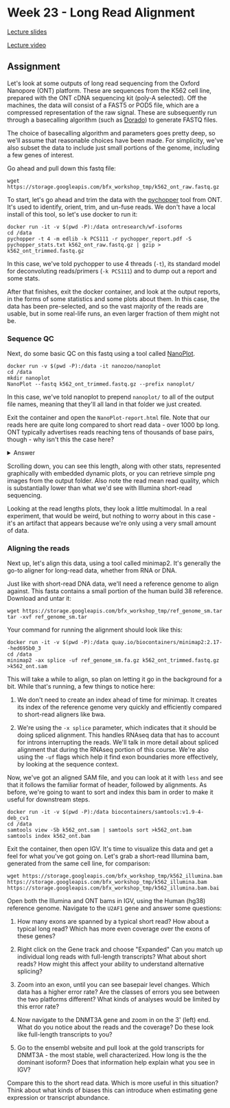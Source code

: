 # Week 23 - Long Read Alignment

[Lecture slides](long_read_sequencing.pdf)

[Lecture video](https://wustl.box.com/s/21f0n8kerlwz3whxpkbet9g57768ceir) 


## Assignment

Let's look at some outputs of long read sequencing from the Oxford Nanopore (ONT) platform. These are sequences from the K562 cell line, prepared with the ONT cDNA sequencing kit (poly-A selected).  Off the machines, the data will consist of a FAST5 or POD5 file, which are a compressed representation of the raw signal. These are subsequently run through a basecalling algorithm (such as [Dorado](https://github.com/nanoporetech/dorado)) to generate FASTQ files.

The choice of basecalling algorithm and parameters goes pretty deep, so we'll assume that reasonable choices have been made. For simplicity, we've also subset the data to include just small portions of the genome, including a few genes of interest. 

Go ahead and pull down this fastq file:

```
wget https://storage.googleapis.com/bfx_workshop_tmp/k562_ont_raw.fastq.gz
```


To start, let's go ahead and trim the data with the [pychopper](https://github.com/epi2me-labs/pychopper) tool from ONT. It's used to identify, orient, trim, and un-fuse reads.  We don't have a local install of this tool, so let's use docker to run it:

```
docker run -it -v $(pwd -P):/data ontresearch/wf-isoforms
cd /data
pychopper -t 4 -m edlib -k PCS111 -r pychopper_report.pdf -S pychopper_stats.txt k562_ont_raw.fastq.gz | gzip > k562_ont_trimmed.fastq.gz
```

In this case, we've told pychopper to use 4 threads (`-t`), its standard model for deconvoluting reads/primers (`-k PCS111`) and to dump out a report and some stats.

After that finishes, exit the docker container, and look at the output reports, in the forms of some statistics and some plots about them.  In this case, the data has been pre-selected, and so the vast majority of the reads are usable, but in some real-life runs, an even larger fraction of them might not be.

### Sequence QC
Next, do some basic QC on this fastq using a tool called [NanoPlot](https://github.com/wdecoster/NanoPlot).  

```
docker run -v $(pwd -P):/data -it nanozoo/nanoplot
cd /data
mkdir nanoplot
NanoPlot --fastq k562_ont_trimmed.fastq.gz --prefix nanoplot/
```
In this case, we've told nanoplot to prepend `nanoplot/` to all of the output file names, meaning that they'll all land in that folder we just created.

Exit the container and open the `NanoPlot-report.html` file. Note that our reads here are quite long compared to short read data - over 1000 bp long.  ONT typically advertises reads reaching tens of thousands of base pairs, though - why isn't this the case here?

<details><summary>Answer</summary>
<p>
This data is created from RNA, which means that the lengths of the molecules are dependent on the lengths of the transcripts, which are not typically tens of thousands of bases long
</p>
</details>

Scrolling down, you can see this length, along with other stats, represented graphically with embedded dynamic plots, or you can retrieve simple png images from the output folder.  Also note the read mean read quality, which is substantially lower than what we'd see with Illumina short-read sequencing.  

Looking at the read lengths plots, they look a little multimodal.  In a real experiment, that would be weird, but nothing to worry about in this case - it's an artifact that appears because we're only using a very small amount of data.


### Aligning the reads
Next up, let's align this data, using a tool called minimap2. It's generally the go-to aligner for long-read data, whether from RNA or DNA. 

Just like with short-read DNA data, we'll need a reference genome to align against. This fasta contains a small portion of the human build 38 reference. Download and untar it:

```
wget https://storage.googleapis.com/bfx_workshop_tmp/ref_genome_sm.tar
tar -xvf ref_genome_sm.tar
```

Your command for running the alignment should look like this:

```
docker run -it -v $(pwd -P):/data quay.io/biocontainers/minimap2:2.17--hed695b0_3
cd /data
minimap2 -ax splice -uf ref_genome_sm.fa.gz k562_ont_trimmed.fastq.gz >k562_ont.sam
```

This will take a while to align, so plan on letting it go in the background for a bit. While that's running, a few things to notice here: 

1. We don't need to create an index ahead of time for minimap. It creates its index of the reference genome very quickly and efficiently compared to short-read aligners like bwa.

2. We're using the `-x splice` parameter, which indicates that it should be doing spliced alignment. This handles RNAseq data that has to account for introns interrupting the reads. We'll talk in more detail about spliced alignment that during the RNAseq portion of this course.  We're also using the `-uf` flags which help it find exon boundaries more effectively, by looking at the sequence context.

Now, we've got an aligned SAM file, and you can look at it with `less` and see that it follows the familiar format of header, followed by alignments.  As before, we're going to want to sort and index this bam in order to make it useful for downstream steps.

```
docker run -it -v $(pwd -P):/data biocontainers/samtools:v1.9-4-deb_cv1
cd /data
samtools view -Sb k562_ont.sam | samtools sort >k562_ont.bam
samtools index k562_ont.bam
```

Exit the container, then open IGV. It's time to visualize this data and get a feel for what you've got going on.  Let's grab a short-read Illumina bam, generated from the same cell line, for comparison:

```
wget https://storage.googleapis.com/bfx_workshop_tmp/k562_illumina.bam https://storage.googleapis.com/bfx_workshop_tmp/k562_illumina.bam https://storage.googleapis.com/bfx_workshop_tmp/k562_illumina.bam.bai

```

Open both the Illumina and ONT bams in IGV, using the Human (hg38) reference genome.  Navigate to the `U2AF1` gene and answer some questions:


1) How many exons are spanned by a typical short read?  How about a typical long read?  Which has more even coverage over the exons of these genes?

2) Right click on the Gene track and choose "Expanded"  Can you match up individual long reads with full-length transcripts?  What about short reads? How might this affect your ability to understand alternative splicing?

3) Zoom into an exon, until you can see basepair level changes.  Which data has a higher error rate?  Are the classes of errors you see between the two platforms different?  What kinds of analyses would be limited by this error rate?  

4) Now navigate to the DNMT3A gene and zoom in on the 3' (left) end.  What do you notice about the reads and the coverage?  Do these look like full-length transcripts to you?

5) Go to the ensembl website and pull look at the gold transcripts for DNMT3A - the most stable, well characterized.  How long is the the dominant isoform? Does that information help explain what you see in IGV?

Compare this to the short read data. Which is more useful in this situation? Think about what kinds of biases this can introduce when estimating gene expression or transcript abundance.
